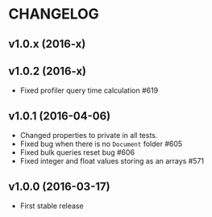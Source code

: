 # CHANGELOG
## v1.0.x (2016-x)

## v1.0.2 (2016-x)
- Fixed profiler query time calculation #619

## v1.0.1 (2016-04-06)
- Changed properties to private in all tests.
- Fixed bug when there is no `Document` folder #605
- Fixed bulk queries reset bug #606
- Fixed integer and float values storing as an arrays #571

## v1.0.0 (2016-03-17)   
- First stable release
